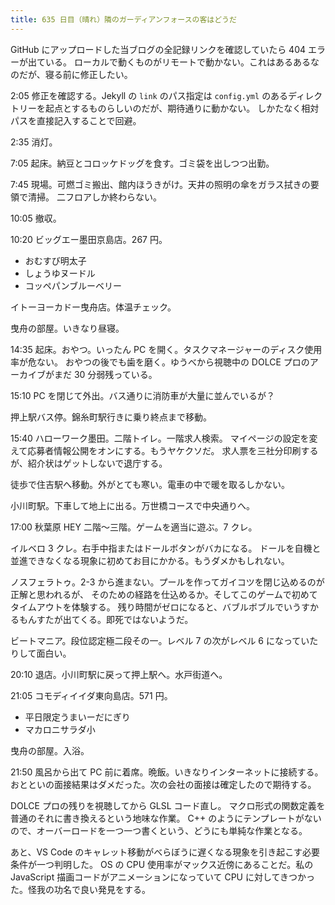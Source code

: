 ```yaml
---
title: 635 日目（晴れ）隣のガーディアンフォースの客はどうだ
---
```


GitHub にアップロードした当ブログの全記録リンクを確認していたら 404 エラーが出ている。
ローカルで動くものがリモートで動かない。これはあるあるなのだが、寝る前に修正したい。

2:05 修正を確認する。Jekyll の `link` のパス指定は `config.yml` のあるディレクトリーを起点とするものらしいのだが、期待通りに動かない。
しかたなく相対パスを直接記入することで回避。

2:35 消灯。

7:05 起床。納豆とコロッケドッグを食す。ゴミ袋を出しつつ出勤。

7:45 現場。可燃ゴミ搬出、館内ほうきがけ。天井の照明の傘をガラス拭きの要領で清掃。
二フロアしか終わらない。

10:05 撤収。

10:20 ビッグエー墨田京島店。267 円。

* おむすび明太子
* しょうゆヌードル
* コッペパンブルーベリー

イトーヨーカドー曳舟店。体温チェック。

曳舟の部屋。いきなり昼寝。

14:35 起床。おやつ。いったん PC を開く。タスクマネージャーのディスク使用率が危ない。
おやつの後でも歯を磨く。ゆうべから視聴中の DOLCE プロのアーカイブがまだ 30 分弱残っている。

15:10 PC を閉じて外出。バス通りに消防車が大量に並んでいるが？

押上駅バス停。錦糸町駅行きに乗り終点まで移動。

15:40 ハローワーク墨田。二階トイレ。一階求人検索。
マイページの設定を変えて応募者情報公開をオンにする。もうヤケクソだ。
求人票を三社分印刷するが、紹介状はゲットしないで退庁する。

徒歩で住吉駅へ移動。外がとても寒い。電車の中で暖を取るしかない。

小川町駅。下車して地上に出る。万世橋コースで中央通りへ。

17:00 秋葉原 HEY 二階～三階。ゲームを適当に遊ぶ。7 クレ。

イルベロ 3 クレ。右手中指またはドールボタンがバカになる。
ドールを自機と並進できなくなる現象に初めてお目にかかる。もうダメかもしれない。

ノスフェラトゥ。2-3 から進まない。プールを作ってガイコツを閉じ込めるのが正解と思われるが、
そのための経路を仕込めるか。そしてこのゲームで初めてタイムアウトを体験する。
残り時間がゼロになると、バブルボブルでいうすかるもんすたが出てくる。即死ではないようだ。

ビートマニア。段位認定極二段その一。レベル 7 の次がレベル 6 になっていたりして面白い。

20:10 退店。小川町駅に戻って押上駅へ。水戸街道へ。

21:05 コモディイイダ東向島店。571 円。

* 平日限定うまいーだにぎり
* マカロニサラダ小

曳舟の部屋。入浴。

21:50 風呂から出て PC 前に着席。晩飯。いきなりインターネットに接続する。
おとといの面接結果はダメだった。次の会社の面接は確定したので期待する。

DOLCE プロの残りを視聴してから GLSL コード直し。
マクロ形式の関数定義を普通のそれに書き換えるという地味な作業。
C++ のようにテンプレートがないので、オーバーロードを一つ一つ書くという、どうにも単純な作業となる。

あと、VS Code のキャレット移動がべらぼうに遅くなる現象を引き起こす必要条件が一つ判明した。
OS の CPU 使用率がマックス近傍にあることだ。私の JavaScript 描画コードがアニメーションになっていて
CPU に対してきつかった。怪我の功名で良い発見をする。
